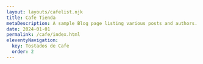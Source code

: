 ```yaml
---
layout: layouts/cafelist.njk
title: Cafe Tienda
metaDescription: A sample Blog page listing various posts and authors.
date: 2024-01-01
permalink: /cafe/index.html
eleventyNavigation:
  key: Tostados de Cafe
  order: 2
---
```

